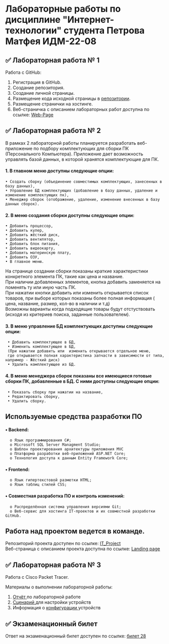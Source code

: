 # Лабораторные работы по дисциплине "Интернет-технологии" студента Петрова Матфея ИДМ-22-08
## ✅ Лабораторная работа № 1
Работа с GitHub:

1. Регистрация в GitHub.  
2. Создание репозитория.  
3. Создание личной страницы.  
4. Размещение кода исходной страницы в <a href=https://github.com/S7yka4/IT-labs-magistratura> репозитории</a>.  
5. Размещение странички на хостинге.  
6. Веб-страничка с описанием лабораторных работ доступна по ссылке:  <a href=https://github.com/S7yka4/IT-labs-magistratura> Web-Page  </a>     


## ✅ Лабораторная работа № 2  
   В рамках 2 лабораторной работы планируется разработать веб-приложение по подбору комплектующих для сборки ПК (Персонального Компьютера). Приложение дает возможность управлять базой данных, в которой хранятся комплектующие для ПК.  
 #### 1. В главном меню доступны следующие опции:  
 
    • Создать сборку (объединение совместимых комплектующих, занесенных в базу данных),    
    • Управление БД комплектующих (добавление в базу данных, удаление и изменение комплектующих пк),     
    • Менеджер сборок (отображение, удаление, изменение внесенных в базу данных сборок).  
    
 #### 2. В меню создания сборки доступны следующие опции:
 
    • Добавить процессор,  
    • Добавить кулер,    
    • Добавить жёсткий диск,    
    • Добавить вентилятор,    
    • Добавить блок питания,    
    • Добавить видеокарту,    
    • Добавить материнскую плату,    
    • Добавить ОЗУ,    
    • В главное меню.   
   На странице создании сборки показаны краткие характеристики конкретного элемента ПК, такие как цена и название.   
   При наличии добавленных элементов, кнопка добавить заменяется на поменять ту или иную часть ПК.   
   При нажатии кнопки добавить или изменить открывается список товаров, при выборе которых показаны более полная информация ( цена, название, размер, кол-во в наличии и т.д)  
   Возможны варианты когда подходящие товары будут отстуствовать (исходя из критериев поиска, заданные пользователем).
 #### 3. В меню управление БД комплектующих доступны следующие опции: 
     • Добавить комплектующее в БД, 
     • Изменить комплектующее в БД,
     (При нажатии добавить или  изменить открывается отдельное меню, 
     где открывается полная характеристика запчасти в зависимости от типа, например - Жёсткий диск)
     • Удалить комплектующее из БД.
     
 #### 4. В меню менеджера сборок показаны все имеющиеся готовые сборки ПК, добавленные в БД. С ними доступны следующие опции:
     • Показать сборку при нажатии на название,
     • Редактировать сборку,
     • Удалить сборку.  
 
 
## Используемые средства разработки ПО
#### • Backend:  
      o Язык программирования С#;
      o Microsoft SQL Server Managment Studio;  
      o Шаблон проектирования архитектуры приложения MVC
      o Платформа разработки веб-приложений ASP.NET Core;  
      o Технология доступа к данным Entity Framework Core;  
#### • Frontend:
      o Язык гипертекстовой разметки HTML;  
      o Язык таблиц стилей CSS;  
#### • Совместная разработка ПО и контроль изменений:  
      o Распределённая система управления версиями Git;  
      o Веб-сервис для хостинга IT-проектов и их совместной разработки GitHub.  
## Работа над проектом ведется в команде.  
Репозиторий проекта доступен по ссылке:  <a href=https://github.com/S7yka4/IT_Project> IT_Project  </a>  
Веб-страница с описанием проекта доступна по ссылке:  <a href=https://github.com/GerardoGerardi/IT-technology-workout> Landing page  </a>    


## ✅ Лабораторная работа № 3  
Работа с Сisco Packet Tracer.

Материалы о выполнении лабораторной работы:  
1. <a href=https://github.com/GerardoGerardi/IT-technology-workout/blob/main/%D0%9E%D1%82%D1%87%D1%91%D1%82%20%20%D0%BF%D0%BE%20%D0%9B%D0%A03%20%2C%D1%80%D0%B0%D0%B1%D0%BE%D1%82%D0%B0%20%D1%81%20CISCO/IDB-18-02_Saad_Ali_otchyot_po_setyam_LR4_1%20(2).pdf> Отчёт </a> по лабораторной работе 
2. <a href=https://github.com/GerardoGerardi/IT-technology-workout/blob/main/%D0%9E%D1%82%D1%87%D1%91%D1%82%20%20%D0%BF%D0%BE%20%D0%9B%D0%A03%20%2C%D1%80%D0%B0%D0%B1%D0%BE%D1%82%D0%B0%20%D1%81%20CISCO/Saaad_Ali_iskhod_Stsenariy_4_dlya_CPT.pka> Сценарий  </a> для настройки устройств 
3. Информация о <a href=https://github.com/GerardoGerardi/IT-technology-workout/blob/main/%D0%9E%D1%82%D1%87%D1%91%D1%82%20%20%D0%BF%D0%BE%20%D0%9B%D0%A03%20%2C%D1%80%D0%B0%D0%B1%D0%BE%D1%82%D0%B0%20%D1%81%20CISCO/Seti_khod_vypolnenia_lr4_saad.txt>   конфигурации  </a> устройств
## ✅ Экзаменационный билет
Ответ на экзаменационный билет доступен по ссылке: <a href=https://github.com/stankin/inet-2022/wiki/exam28> билет 28 </a>
